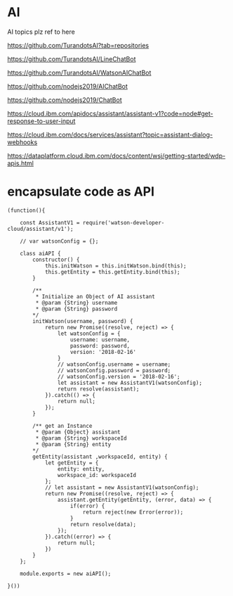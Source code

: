 # AI
AI topics plz ref to here

https://github.com/TurandotsAI?tab=repositories

https://github.com/TurandotsAI/LineChatBot

https://github.com/TurandotsAI/WatsonAIChatBot

https://github.com/nodejs2019/AIChatBot

https://github.com/nodejs2019/ChatBot

https://cloud.ibm.com/apidocs/assistant/assistant-v1?code=node#get-response-to-user-input

https://cloud.ibm.com/docs/services/assistant?topic=assistant-dialog-webhooks

https://dataplatform.cloud.ibm.com/docs/content/wsj/getting-started/wdp-apis.html

# encapsulate code as API

    (function(){
    
        const AssistantV1 = require('watson-developer-cloud/assistant/v1');
        
        // var watsonConfig = {};

        class aiAPI {
            constructor() {
                this.initWatson = this.initWatson.bind(this);
                this.getEntity = this.getEntity.bind(this); 
            }

            /**
             * Initialize an Object of AI assistant
             * @param {String} username 
             * @param {String} password 
            */
            initWatson(username, password) {
                return new Promise((resolve, reject) => {
                    let watsonConfig = {
                        username: username,
                        password: password,
                        version: '2018-02-16'
                    }
                    // watsonConfig.username = username;
                    // watsonConfig.password = password;
                    // watsonConfig.version = '2018-02-16';
                    let assistant = new AssistantV1(watsonConfig);
                    return resolve(assistant);
                }).catch(() => {
                    return null;
                });
            }

            /** get an Instance
             * @param {Object} assistant
             * @param {String} workspaceId 
             * @param {String} entity 
            */
            getEntity(assistant ,workspaceId, entity) {
                let getEntity = {
                    entity: entity,
                    workspace_id: workspaceId
                };
                // let assistant = new AssistantV1(watsonConfig);
                return new Promise((resolve, reject) => {
                    assistant.getEntity(getEntity, (error, data) => {
                        if(error) {
                            return reject(new Error(error));
                        }
                        return resolve(data);
                    });
                }).catch((error) => {
                    return null;
                })
            }    
        };

        module.exports = new aiAPI();
        
    }())


